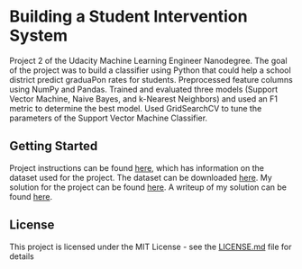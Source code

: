 # Building a Student Intervention System
Project 2 of the Udacity Machine Learning Engineer Nanodegree. 
The goal of the project was to build a classifier using Python that could help a 
school district predict graduaPon rates for students. Preprocessed feature columns 
using NumPy and Pandas. Trained and evaluated three models (Support Vector Machine, 
Naive Bayes, and k-Nearest Neighbors) and used an F1 metric to determine the best model. 
Used GridSearchCV to tune the parameters of the Support Vector Machine Classifier.


## Getting Started
Project instructions can be found [here](https://github.com/jason-osajima/building_a_student_intervention_system/blob/master/project_instructions.md),
which has information on the dataset used for the project. The dataset can be downloaded [here](https://github.com/jason-osajima/building_a_student_intervention_system/blob/master/student-data.csv). 
My solution for the project can be found [here](https://github.com/jason-osajima/building_a_student_intervention_system/blob/master/student_intervention.ipynb).
A writeup of my solution can be found [here](https://github.com/jason-osajima/building_a_student_intervention_system/blob/master/Project%202%20-%20Student%20Intervention.pdf).

## License

This project is licensed under the MIT License - see the [LICENSE.md](LICENSE.md) file for details

